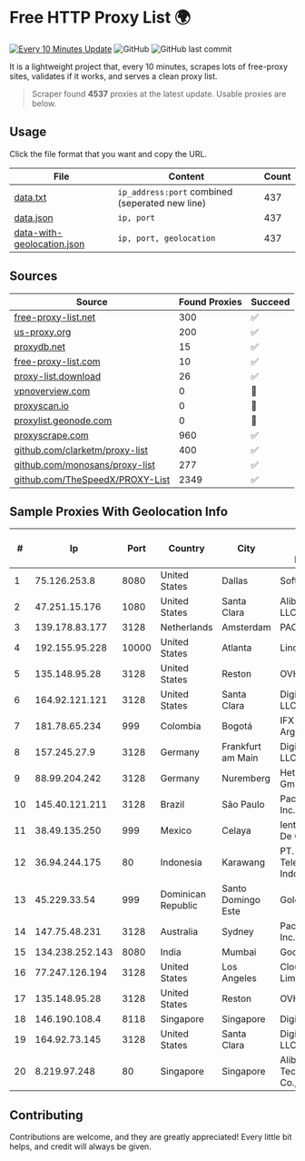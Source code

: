 
# Free HTTP Proxy List 🌍

[![Every 10 Minutes Update](https://github.com/mertguvencli/http-proxy-list/actions/workflows/main.yml/badge.svg?branch=main)](https://github.com/mertguvencli/http-proxy-list/actions/workflows/main.yml)
![GitHub](https://img.shields.io/github/license/mertguvencli/http-proxy-list)
![GitHub last commit](https://img.shields.io/github/last-commit/mertguvencli/http-proxy-list)

It is a lightweight project that, every 10 minutes, scrapes lots of free-proxy sites, validates if it works, and serves a clean proxy list.


> Scraper found **4537** proxies at the latest update. Usable proxies are below.

## Usage

Click the file format that you want and copy the URL.


|File|Content|Count|
|----|-------|-----|
|[data.txt](https://raw.githubusercontent.com/mertguvencli/http-proxy-list/main/proxy-list/data.txt)|`ip_address:port` combined (seperated new line)|437|
|[data.json](https://raw.githubusercontent.com/mertguvencli/http-proxy-list/main/proxy-list/data.json)|`ip, port`|437|
|[data-with-geolocation.json](https://raw.githubusercontent.com/mertguvencli/http-proxy-list/main/proxy-list/data-with-geolocation.json)|`ip, port, geolocation`|437|

## Sources

|Source|Found Proxies|Succeed|
|------|-------------|-------|
|[free-proxy-list.net](https://free-proxy-list.net)|300|✅|
|[us-proxy.org](https://www.us-proxy.org)|200|✅|
|[proxydb.net](http://proxydb.net)|15|✅|
|[free-proxy-list.com](https://free-proxy-list.com/?page=&port=&type%5B%5D=http&type%5B%5D=https&up_time=0&search=Search)|10|✅|
|[proxy-list.download](https://www.proxy-list.download/HTTP)|26|✅|
|[vpnoverview.com](https://vpnoverview.com/privacy/anonymous-browsing/free-proxy-servers)|0|🚫|
|[proxyscan.io](https://www.proxyscan.io)|0|🚫|
|[proxylist.geonode.com](https://proxylist.geonode.com/api/proxy-list?limit=300&page=1&sort_by=lastChecked&sort_type=desc&protocols=http,https)|0|🚫|
|[proxyscrape.com](https://api.proxyscrape.com/v2/?request=displayproxies&protocol=http&timeout=10000&country=all&ssl=all&anonymity=all)|960|✅|
|[github.com/clarketm/proxy-list](https://raw.githubusercontent.com/clarketm/proxy-list/master/proxy-list-raw.txt)|400|✅|
|[github.com/monosans/proxy-list](https://raw.githubusercontent.com/monosans/proxy-list/main/proxies/http.txt)|277|✅|
|[github.com/TheSpeedX/PROXY-List](https://raw.githubusercontent.com/TheSpeedX/PROXY-List/master/http.txt)|2349|✅|


## Sample Proxies With Geolocation Info

|#|Ip|Port|Country|City|Internet Service Provider|
|-|--|----|-------|----|-------------------------|
|1|75.126.253.8|8080|United States|Dallas|SoftLayer|
|2|47.251.15.176|1080|United States|Santa Clara|Alibaba.com LLC|
|3|139.178.83.177|3128|Netherlands|Amsterdam|PACKET-HOST|
|4|192.155.95.228|10000|United States|Atlanta|Linode, LLC|
|5|135.148.95.28|3128|United States|Reston|OVH SAS|
|6|164.92.121.121|3128|United States|Santa Clara|DigitalOcean, LLC|
|7|181.78.65.234|999|Colombia|Bogotá|IFX Networks Argentina S.R.L|
|8|157.245.27.9|3128|Germany|Frankfurt am Main|DigitalOcean, LLC|
|9|88.99.204.242|3128|Germany|Nuremberg|Hetzner Online GmbH|
|10|145.40.121.211|3128|Brazil|São Paulo|Packet Host, Inc.|
|11|38.49.135.250|999|Mexico|Celaya|Ientc S De RL De CV|
|12|36.94.244.175|80|Indonesia|Karawang|PT. Telekomunikasi Indonesia|
|13|45.229.33.54|999|Dominican Republic|Santo Domingo Este|Gold Data C.A.|
|14|147.75.48.231|3128|Australia|Sydney|Packet Host, Inc.|
|15|134.238.252.143|8080|India|Mumbai|Google LLC|
|16|77.247.126.194|3128|United States|Los Angeles|Clouvider Limited|
|17|135.148.95.28|3128|United States|Reston|OVH SAS|
|18|146.190.108.4|8118|Singapore|Singapore|DigitalOcean|
|19|164.92.73.145|3128|United States|Santa Clara|DigitalOcean, LLC|
|20|8.219.97.248|80|Singapore|Singapore|Alibaba (US) Technology Co., Ltd.|



## Contributing

Contributions are welcome, and they are greatly appreciated! Every
little bit helps, and credit will always be given.

